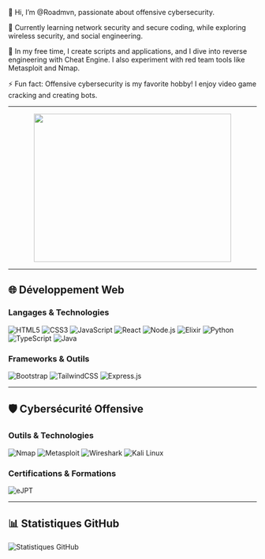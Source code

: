 👋 Hi, I’m @Roadmvn, passionate about offensive cybersecurity.

🌱 Currently learning network security and secure coding, while exploring wireless security, and social engineering.

🔧 In my free time, I create scripts and applications, and I dive into reverse engineering with Cheat Engine. I also experiment with red team tools like Metasploit and Nmap.

⚡ Fun fact: Offensive cybersecurity is my favorite hobby! I enjoy video game cracking and creating bots.

---

<div align="center">
  <img src="https://media.tenor.com/ujzJEuHYWTcAAAAM/misinformation-fake-news.gif" width="400" height="300">
</div>

---

## 🌐 Développement Web

### Langages & Technologies
![HTML5](https://img.shields.io/badge/HTML5-E34F26?style=for-the-badge&logo=html5&logoColor=white)
![CSS3](https://img.shields.io/badge/CSS3-1572B6?style=for-the-badge&logo=css3&logoColor=white)
![JavaScript](https://img.shields.io/badge/JavaScript-F7DF1E?style=for-the-badge&logo=javascript&logoColor=black)
![React](https://img.shields.io/badge/React-61DAFB?style=for-the-badge&logo=react&logoColor=black)
![Node.js](https://img.shields.io/badge/Node.js-339933?style=for-the-badge&logo=node-dot-js&logoColor=white)
![Elixir](https://img.shields.io/badge/Elixir-4B275F?style=for-the-badge&logo=elixir&logoColor=white)
![Python](https://img.shields.io/badge/Python-3776AB?style=for-the-badge&logo=python&logoColor=white)
![TypeScript](https://img.shields.io/badge/TypeScript-007ACC?style=for-the-badge&logo=typescript&logoColor=white)
![Java](https://img.shields.io/badge/Java-007396?style=for-the-badge&logo=openjdk&logoColor=white)

### Frameworks & Outils
![Bootstrap](https://img.shields.io/badge/Bootstrap-563D7C?style=for-the-badge&logo=bootstrap&logoColor=white)
![TailwindCSS](https://img.shields.io/badge/TailwindCSS-38B2AC?style=for-the-badge&logo=tailwind-css&logoColor=white)
![Express.js](https://img.shields.io/badge/Express.js-000000?style=for-the-badge&logo=express&logoColor=white)

---

## 🛡️ Cybersécurité Offensive

### Outils & Technologies
![Nmap](https://img.shields.io/badge/Nmap-4682B4?style=for-the-badge&logo=nmap&logoColor=white)
![Metasploit](https://img.shields.io/badge/Metasploit-000000?style=for-the-badge&logo=metasploit&logoColor=white)
![Wireshark](https://img.shields.io/badge/Wireshark-1679A7?style=for-the-badge&logo=wireshark&logoColor=white)
![Kali Linux](https://img.shields.io/badge/Kali_Linux-557C94?style=for-the-badge&logo=kali-linux&logoColor=white)

### Certifications & Formations
![eJPT](https://img.shields.io/badge/eJPT-FF4C00?style=for-the-badge)

---

## 📊 Statistiques GitHub
![Statistiques GitHub](https://github-readme-stats.vercel.app/api?username=Roadmvn&show_icons=true&theme=cobalt)
